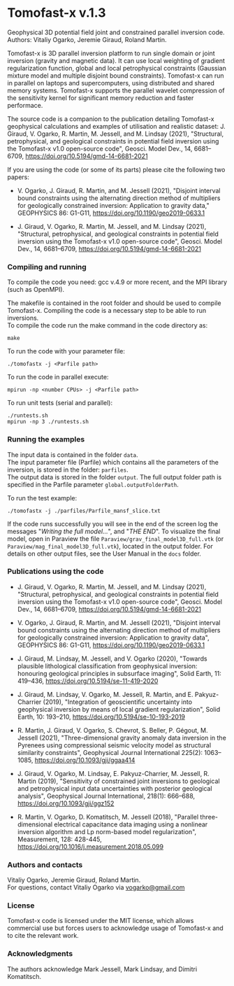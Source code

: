 # Tomofast-x  v.1.3

Geophysical 3D potential field joint and constrained parallel inversion code.  
Authors: Vitaliy Ogarko, Jeremie Giraud, Roland Martin.

Tomofast-x is 3D parallel inversion platform to run single domain or joint inversion (gravity and magnetic data).
It can use local weighting of gradient regularization function, global and local petrophysical constraints (Gaussian mixture model and multiple disjoint bound constraints).
Tomofast-x can run in parallel on laptops and supercomputers, using distributed and shared memory systems.
Tomofast-x supports the parallel wavelet compression of the sensitivity kernel for significant memory reduction and faster performace.

The source code is a companion to the publication detailing Tomofast-x geophysical calculations and examples of utilisation and realistic dataset:
J. Giraud, V. Ogarko, R. Martin, M. Jessell, and M. Lindsay (2021),
"Structural, petrophysical, and geological constraints in potential field inversion using the Tomofast-x v1.0 open-source code", 
Geosci. Model Dev., 14, 6681–6709, https://doi.org/10.5194/gmd-14-6681-2021


If you are using the code (or some of its parts) please cite the following two papers:

- V. Ogarko, J. Giraud, R. Martin, and M. Jessell (2021), 
"Disjoint interval bound constraints using the alternating direction method of multipliers for geologically constrained inversion: Application to gravity data," GEOPHYSICS 86: G1-G11, https://doi.org/10.1190/geo2019-0633.1

- J. Giraud, V. Ogarko, R. Martin, M. Jessell, and M. Lindsay (2021),
"Structural, petrophysical, and geological constraints in potential field inversion using the Tomofast-x v1.0 open-source code", 
Geosci. Model Dev., 14, 6681–6709, https://doi.org/10.5194/gmd-14-6681-2021

### Compiling and running

To compile the code you need: gcc v.4.9 or more recent, and the MPI library (such as OpenMPI).

The makefile is contained in the root folder and should be used to compile Tomofast-x. Compiling the code is a necessary step to be able to run inversions.  
To compile the code run the make command in the code directory as:  
```shell
make
```

To run the code with your parameter file:
```shell
./tomofastx -j <Parfile path>
```

To run the code in parallel execute:
```shell
mpirun -np <number CPUs> -j <Parfile path>
```

To run unit tests (serial and parallel):
```shell
./runtests.sh
mpirun -np 3 ./runtests.sh
```

### Running the examples

The input data is contained in the folder ``data``.  
The input parameter file (Parfile) which contains all the parameters of the inversion, is stored in the folder: ``parfiles``.  
The output data is stored in the folder ``output``. The full output folder path is specified in the Parfile parameter ``global.outputFolderPath``.


To run the test example:
```shell
./tomofastx -j ./parfiles/Parfile_mansf_slice.txt
```

If the code runs successfully you will see in the end of the screen log the messages "*Writing the full model...*", and "*THE END*".
To visualize the final model, open in Paraview the file ``Paraview/grav_final_model3D_full.vtk`` (or ``Paraview/mag_final_model3D_full.vtk``), located in the output folder.
For details on other output files, see the User Manual in the ``docs`` folder. 

### Publications using the code

- J. Giraud, V. Ogarko, R. Martin, M. Jessell, and M. Lindsay (2021),
"Structural, petrophysical, and geological constraints in potential field inversion using the Tomofast-x v1.0 open-source code", 
Geosci. Model Dev., 14, 6681–6709, https://doi.org/10.5194/gmd-14-6681-2021

- V. Ogarko, J. Giraud, R. Martin, and M. Jessell (2021), 
"Disjoint interval bound constraints using the alternating direction method of multipliers for geologically constrained inversion: Application to gravity data", 
GEOPHYSICS 86: G1-G11, https://doi.org/10.1190/geo2019-0633.1

- J. Giraud, M. Lindsay, M. Jessell, and V. Ogarko (2020), "Towards plausible lithological classification from geophysical inversion: honouring geological principles in subsurface imaging", 
Solid Earth, 11: 419–436, https://doi.org/10.5194/se-11-419-2020

- J. Giraud, M. Lindsay, V. Ogarko, M. Jessell, R. Martin, and E. Pakyuz-Charrier (2019), "Integration of geoscientific uncertainty into geophysical inversion by means of local gradient regularization", 
Solid Earth, 10: 193–210, https://doi.org/10.5194/se-10-193-2019

- R. Martin, J. Giraud, V. Ogarko, S. Chevrot, S. Beller, P. Gégout, M. Jessell (2021), "Three-dimensional gravity anomaly data inversion in the Pyrenees using compressional seismic velocity model as structural similarity constraints",
Geophysical Journal International 225(2): 1063–1085, https://doi.org/10.1093/gji/ggaa414

- J. Giraud, V. Ogarko, M. Lindsay, E. Pakyuz-Charrier, M. Jessell, R. Martin (2019), "Sensitivity of constrained joint inversions to geological and petrophysical input data uncertainties with posterior geological analysis", 
Geophysical Journal International, 218(1): 666–688, https://doi.org/10.1093/gji/ggz152

- R. Martin, V. Ogarko, D. Komatitsch, M. Jessell (2018), "Parallel three-dimensional electrical capacitance data imaging using a nonlinear inversion algorithm and Lp norm-based model regularization", 
Measurement, 128: 428-445, https://doi.org/10.1016/j.measurement.2018.05.099

### Authors and contacts 

Vitaliy Ogarko, Jeremie Giraud, Roland Martin.  
For questions, contact Vitaliy Ogarko via vogarko@gmail.com


### License

Tomofast-x code is licensed under the MIT license, 
which allows commercial use but forces users to acknowledge usage of Tomofast-x and to cite the relevant work.


### Acknowledgments

The authors acknowledge Mark Jessell, Mark Lindsay, and Dimitri Komatitsch.

